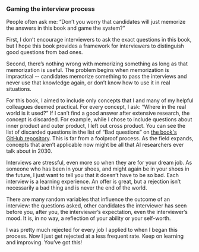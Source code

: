 ### Gaming the interview process

People often ask me: “Don’t you worry that candidates will just memorize the answers in this book and game the system?”

First, I don’t encourage interviewers to ask the exact questions in this book, but I hope this book provides a framework for interviewers to distinguish good questions from bad ones.

Second, there’s nothing wrong with memorizing something as long as that memorization is useful. The problem begins when memorization is impractical -- candidates memorize something to pass the interviews and never use that knowledge again, or don’t know how to use it in real situations.

For this book, I aimed to include only concepts that I and many of my helpful colleagues deemed practical. For every concept, I ask: “Where in the real world is it used?” If I can’t find a good answer after extensive research, the concept is discarded. For example, while I chose to include questions about inner product and outer product, I left out cross product. You can see the list of discarded questions in the list of “Bad questions” on [the book's GitHub repository](https://github.com/chiphuyen). This is far from a foolproof process. As the field expands, concepts that aren’t applicable now might be all that AI researchers ever talk about in 2030.

Interviews are stressful, even more so when they are for your dream job. As someone who has been in your shoes, and might again be in your shoes in the future, I just want to tell you that it doesn’t have to be so bad. Each interview is a learning experience. An offer is great, but a rejection isn’t necessarily a bad thing and is never the end of the world.

There are many random variables that influence the outcome of an interview: the questions asked, other candidates the interviewer has seen before you, after you, the interviewer’s expectation, even the interviewer’s mood. It is, in no way, a reflection of your ability or your self-worth.

I was pretty much rejected for every job I applied to when I began this process. Now I just get rejected at a less frequent rate. Keep on learning and improving. You’ve got this!
